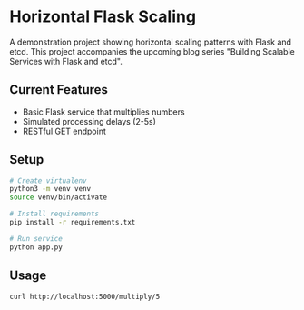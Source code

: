 # Horizontal Flask Scaling

A demonstration project showing horizontal scaling patterns with Flask and etcd. This project accompanies the upcoming blog series "Building Scalable Services with Flask and etcd".

## Current Features
- Basic Flask service that multiplies numbers
- Simulated processing delays (2-5s)
- RESTful GET endpoint

## Setup
```bash
# Create virtualenv
python3 -m venv venv
source venv/bin/activate

# Install requirements
pip install -r requirements.txt

# Run service
python app.py
```

## Usage

`curl http://localhost:5000/multiply/5`
